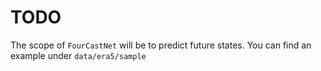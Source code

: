 # TODO

The scope of `FourCastNet` will be to predict future states. You can find an example under `data/era5/sample`